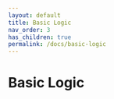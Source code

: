 ```yaml
---
layout: default
title: Basic Logic
nav_order: 3
has_children: true
permalink: /docs/basic-logic
---
```


# Basic Logic
